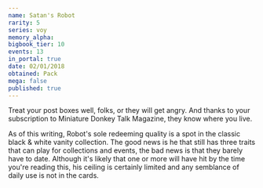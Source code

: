 ```yaml
---
name: Satan's Robot
rarity: 5
series: voy
memory_alpha:
bigbook_tier: 10
events: 13
in_portal: true
date: 02/01/2018
obtained: Pack
mega: false
published: true
---
```


Treat your post boxes well, folks, or they will get angry. And thanks to your subscription to Miniature Donkey Talk Magazine, they know where you live.

As of this writing, Robot's sole redeeming quality is a spot in the classic black & white vanity collection. The good news is he that still has three traits that can play for collections and events, the bad news is that they barely have to date. Although it's likely that one or more will have hit by the time you're reading this, his ceiling is certainly limited and any semblance of daily use is not in the cards.
